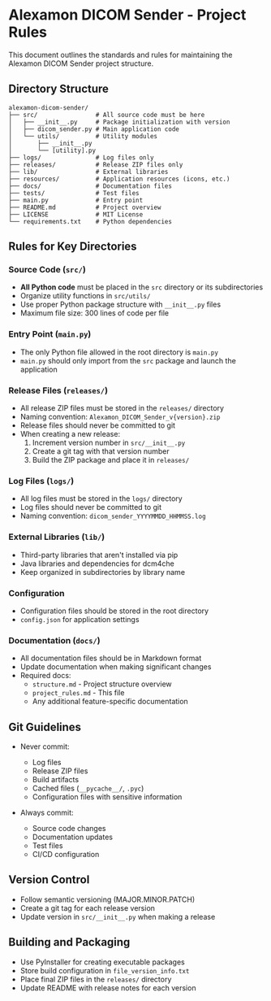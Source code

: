 # Alexamon DICOM Sender - Project Rules

This document outlines the standards and rules for maintaining the Alexamon DICOM Sender project structure.

## Directory Structure

```
alexamon-dicom-sender/
├── src/                # All source code must be here
│   ├── __init__.py     # Package initialization with version
│   ├── dicom_sender.py # Main application code
│   └── utils/          # Utility modules
│       ├── __init__.py
│       └── [utility].py
├── logs/               # Log files only
├── releases/           # Release ZIP files only
├── lib/                # External libraries
├── resources/          # Application resources (icons, etc.)
├── docs/               # Documentation files
├── tests/              # Test files
├── main.py             # Entry point
├── README.md           # Project overview
├── LICENSE             # MIT License
└── requirements.txt    # Python dependencies
```

## Rules for Key Directories

### Source Code (`src/`)
- **All Python code** must be placed in the `src` directory or its subdirectories
- Organize utility functions in `src/utils/`
- Use proper Python package structure with `__init__.py` files
- Maximum file size: 300 lines of code per file

### Entry Point (`main.py`)
- The only Python file allowed in the root directory is `main.py`
- `main.py` should only import from the `src` package and launch the application

### Release Files (`releases/`)
- All release ZIP files must be stored in the `releases/` directory
- Naming convention: `Alexamon_DICOM_Sender_v{version}.zip`
- Release files should never be committed to git
- When creating a new release:
  1. Increment version number in `src/__init__.py`
  2. Create a git tag with that version number
  3. Build the ZIP package and place it in `releases/`

### Log Files (`logs/`)
- All log files must be stored in the `logs/` directory
- Log files should never be committed to git
- Naming convention: `dicom_sender_YYYYMMDD_HHMMSS.log`

### External Libraries (`lib/`)
- Third-party libraries that aren't installed via pip
- Java libraries and dependencies for dcm4che
- Keep organized in subdirectories by library name

### Configuration
- Configuration files should be stored in the root directory
- `config.json` for application settings

### Documentation (`docs/`)
- All documentation files should be in Markdown format
- Update documentation when making significant changes
- Required docs:
  - `structure.md` - Project structure overview
  - `project_rules.md` - This file
  - Any additional feature-specific documentation

## Git Guidelines

- Never commit:
  - Log files
  - Release ZIP files
  - Build artifacts
  - Cached files (`__pycache__/`, `.pyc`)
  - Configuration files with sensitive information
  
- Always commit:
  - Source code changes
  - Documentation updates
  - Test files
  - CI/CD configuration
  
## Version Control

- Follow semantic versioning (MAJOR.MINOR.PATCH)
- Create a git tag for each release version
- Update version in `src/__init__.py` when making a release

## Building and Packaging

- Use PyInstaller for creating executable packages
- Store build configuration in `file_version_info.txt`
- Place final ZIP files in the `releases/` directory
- Update README with release notes for each version 